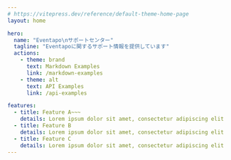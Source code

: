 ```yaml
---
# https://vitepress.dev/reference/default-theme-home-page
layout: home

hero:
  name: "Eventapo\nサポートセンター"
  tagline: "Eventapoに関するサポート情報を提供しています"
  actions:
    - theme: brand
      text: Markdown Examples
      link: /markdown-examples
    - theme: alt
      text: API Examples
      link: /api-examples

features:
  - title: Feature A~~~
    details: Lorem ipsum dolor sit amet, consectetur adipiscing elit
  - title: Feature B
    details: Lorem ipsum dolor sit amet, consectetur adipiscing elit
  - title: Feature C
    details: Lorem ipsum dolor sit amet, consectetur adipiscing elit
---
```

